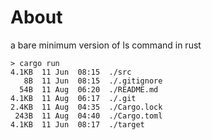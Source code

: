# About

a bare minimum version of ls command in rust

    > cargo run
    4.1KB  11 Jun  08:15  ./src
       8B  11 Jun  08:15  ./.gitignore
      54B  11 Aug  06:20  ./README.md
    4.1KB  11 Aug  06:17  ./.git
    2.4KB  11 Aug  04:35  ./Cargo.lock
     243B  11 Aug  04:40  ./Cargo.toml
    4.1KB  11 Jun  08:17  ./target
